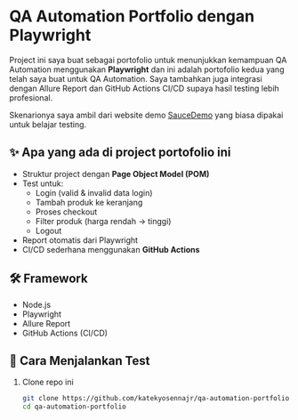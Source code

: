 # QA Automation Portfolio dengan Playwright

Project ini saya buat sebagai portofolio untuk menunjukkan kemampuan QA Automation menggunakan **Playwright** dan ini adalah portofolio kedua yang telah saya buat untuk QA Automation.
Saya tambahkan juga integrasi dengan Allure Report dan GitHub Actions CI/CD supaya hasil testing lebih profesional.
  
Skenarionya saya ambil dari website demo [SauceDemo](https://www.saucedemo.com/) yang biasa dipakai untuk belajar testing.

## ✨ Apa yang ada di project portofolio ini
- Struktur project dengan **Page Object Model (POM)**  
- Test untuk:
  - Login (valid & invalid data login)
  - Tambah produk ke keranjang
  - Proses checkout
  - Filter produk (harga rendah → tinggi)
  - Logout  
- Report otomatis dari Playwright
- CI/CD sederhana menggunakan **GitHub Actions**

## 🛠️ Framework
- Node.js
- Playwright
- Allure Report
- GitHub Actions (CI/CD)

## 🚀 Cara Menjalankan Test
1. Clone repo ini  
   ```bash
   git clone https://github.com/katekyosennajr/qa-automation-portfolio.git
   cd qa-automation-portfolio

